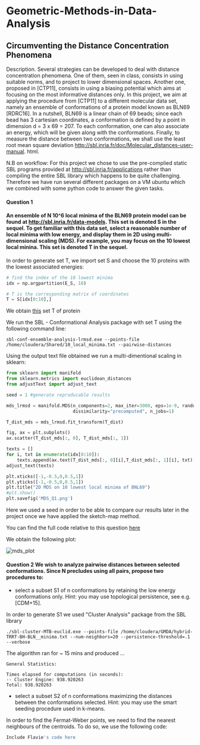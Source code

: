 # Geometric-Methods-in-Data-Analysis
## Circumventing the Distance Concentration Phenomena
 
Description. Several strategies can be developed to deal with distance concentration phenomena. One of
them, seen in class, consists in using suitable norms, and to project to lower dimensional spaces. Another one,
proposed in [CTP11], consists in using a biasing potential which aims at focusing on the most informative
distances only. In this project, we aim at applying the procedure from [CTP11] to a different molecular data
set, namely an ensemble of conformations of a protein model known as BLN69 [RDRC16]. In a nutshell,
BLN69 is a linear chain of 69 beads; since each bead has 3 cartesian coordinates, a conformation is defined
by a point in dimension d = 3 x 69 = 207. To each conformation, one can also associate an energy, which will
be given along with the conformations. Finally, to measure the distance between two conformations, we shall
use the least root mean square deviation http://sbl.inria.fr/doc/Molecular_distances-user-manual.
html.

N.B on workflow: 
For this project we chose to use the pre-complied static SBL programs provided at http://sbl.inria.fr/applications rather than compiling the entire SBL library which happens to be quite challenging. Therefore we have run several different packages on a VM ubuntu which we combined with some python code to answer the given tasks.

#### Question 1 
#### An ensemble of N  10^6 local minima of the BLN69 protein model can be found at http://sbl.inria.fr/data-models. This set is denoted S in the sequel. To get familiar with this data set, select a reasonable number of local minima with low energy, and display them in 2D using multi-dimensional scaling (MDS). For example, you may focus on the 10 lowest local minina. This set is denoted T in the sequel.

In order to generate set T, we import set S and choose the 10 proteins with the lowest associated energies:
```python
# find the index of the 10 lowest minima
idx = np.argpartition(E_S, 10)

# T is the corresponding matrix of coordinates
T = S[idx[0:10],]
```
We obtain [this](https://github.com/paulvercoustre/Geometric-Methods-in-Data-Analysis/blob/master/data/10_local_minima.txt) set T of protein

We run the SBL - Conformational Analysis package with set T using the following command line:
```
sbl-conf-ensemble-analysis-lrmsd.exe --points-file /home/cloudera/Shared/10_local_minima.txt --pairwise-distances
```

Using the output text file obtained we run a multi-dimentional scaling in sklearn: 
```python
from sklearn import manifold
from sklearn.metrics import euclidean_distances
from adjustText import adjust_text

seed = 1 #generate reproducable results

mds_lrmsd = manifold.MDS(n_components=2, max_iter=3000, eps=1e-9, random_state=seed, 
                         dissimilarity="precomputed", n_jobs=1)

T_dist_mds = mds_lrmsd.fit_transform(T_dist)

fig, ax = plt.subplots()
ax.scatter(T_dist_mds[:, 0], T_dist_mds[:, 1])

texts = []
for i, txt in enumerate(idx[0:10]):
    texts.append(ax.text(T_dist_mds[:, 0][i],T_dist_mds[:, 1][i], txt))
adjust_text(texts)

plt.xticks([-1,-0.5,0,0.5,1])
plt.yticks([-1,-0.5,0,0.5,1])
plt.title("2D MDS on 10 lowest local minima of BNL69")
#plt.show()
plt.savefig('MDS_Q1.png')
```
Here we used a seed in order to be able to compare our results later in the project once we have applied the sketch-map method.

You can find the full code relative to this question [here](https://github.com/paulvercoustre/Geometric-Methods-in-Data-Analysis/blob/master/code/Question1_Notebook.ipynb)

We obtain the following plot: 

![mds_plot](https://github.com/paulvercoustre/Geometric-Methods-in-Data-Analysis/blob/master/img/MDS_Q1.png)

#### Question 2 We wish to analyze pairwise distances between selected conformations. Since N precludes using all pairs, propose two procedures to:

* select a subset S1 of n conformations by retaining the low energy conformations only. Hint: you may use topological persistence, see e.g. [CDM+15].

In order to generate S1 we used "Cluster Analysis" package from the SBL library

```
./sbl-cluster-MTB-euclid.exe --points-file /home/cloudera/GMDA/hybrid-TRRT-BH-BLN__minima.txt --num-neighbors=20 --persistence-threshold=.1 --verbose 
```

The algorithm ran for ~ 15 mins and produced ... 
``` 
General Statistics:

Times elapsed for computations (in seconds):
-- Cluster Engine: 938.920263
Total: 938.920263
```

* select a subset S2 of n conformations maximizing the distances between the conformations selected. Hint: you may use the smart seeding procedure used in k-means.

In order to find the Fermat-Weber points, we need to find the nearest neighbours of the centroids. To do so, we use the following code:
```python
Include Flavie's code here

```
